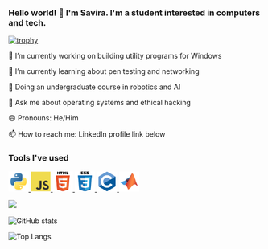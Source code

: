 ### Hello world! 👋 I'm Savira. I'm a student interested in computers and tech.
[![trophy](https://github-profile-trophy.vercel.app/?username=ItzSmudge)](https://github.com/ryo-ma/github-profile-trophy)

🔭 I’m currently working on building utility programs for Windows

🌱 I’m currently learning about pen testing and networking

📖 Doing an undergraduate course in robotics and AI

💬 Ask me about operating systems and ethical hacking

😄 Pronouns: He/Him

📫 How to reach me: LinkedIn profile link below

<h3>Tools I've used</h3>

<p>
<a  href="https://www.python.org"  target="_blank"  rel="noreferrer">  <img  src="https://raw.githubusercontent.com/devicons/devicon/master/icons/python/python-original.svg"  alt="python"  width="40"  height="40"/>  </a>
<a  href="https://developer.mozilla.org/en-US/docs/Web/JavaScript"  target="_blank"  rel="noreferrer">  <img src="https://raw.githubusercontent.com/devicons/devicon/master/icons/javascript/javascript-original.svg"  alt="javascript"  width="40"  height="40"/>  </a> 
<a  href="https://www.w3.org/html/"  target="_blank"  rel="noreferrer">  <img  src="https://raw.githubusercontent.com/devicons/devicon/master/icons/html5/html5-original-wordmark.svg"  alt="html5"  width="40"  height="40"/>  </a> 
<a  href="https://www.w3schools.com/css/"  target="_blank"  rel="noreferrer">  <img  src="https://raw.githubusercontent.com/devicons/devicon/master/icons/css3/css3-original-wordmark.svg"  alt="css3"  width="40"  height="40"/>  </a>
<a  href="https://www.w3schools.com/css/"  target="_blank"  rel="noreferrer">  <img  src="https://github.com/devicons/devicon/blob/master/icons/c/c-original.svg"  alt="css3"  width="40"  height="40"/>  </a>
<a  href="https://www.w3schools.com/css/"  target="_blank"  rel="noreferrer">  <img  src="https://github.com/devicons/devicon/blob/master/icons/matlab/matlab-original.svg"  alt="css3"  width="40"  height="40"/>  </a>
</p>

![](https://komarev.com/ghpvc/?username=ItzSmudge)


![GitHub stats](https://github-readme-stats.vercel.app/api?username=ItzSmudge&theme=dark&show_icons=true)

![Top Langs](https://github-readme-stats.vercel.app/api/top-langs/?username=ItzSmudge&langs_count=3&theme=dark&show_icons=true)

<!--
**ItzSmudge/ItzSmudge** is a ✨ _special_ ✨ repository because its `README.md` (this file) appears on your GitHub profile.

Here are some ideas to get you started:

- 🔭 I’m currently working on ...
- 🌱 I’m currently learning ...
- 👯 I’m looking to collaborate on ...
- 🤔 I’m looking for help with ...
- 💬 Ask me about ...
- 📫 How to reach me: ...
- 😄 Pronouns: ...
- ⚡ Fun fact: ...
-->

